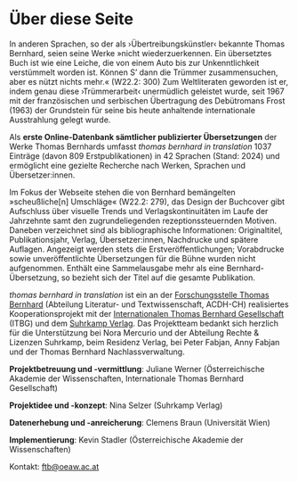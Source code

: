 # Über diese Seite

In anderen Sprachen, so der als ›Übertreibungskünstler‹ bekannte Thomas Bernhard, seien seine Werke »nicht wiederzuerkennen. Ein übersetztes Buch ist wie eine Leiche, die von einem Auto bis zur Unkenntlichkeit verstümmelt worden ist. Können S’ dann die Trümmer zusammensuchen, aber es nützt nichts mehr.« (W22.2: 300) Zum Weltliteraten geworden ist er, indem genau diese ›Trümmerarbeit‹ unermüdlich geleistet wurde, seit 1967 mit der französischen und serbischen Übertragung des Debütromans Frost (1963) der Grundstein für seine bis heute anhaltende internationale Ausstrahlung gelegt wurde.

Als **erste Online-Datenbank sämtlicher publizierter Übersetzungen** der Werke Thomas Bernhards umfasst *thomas bernhard in translation* 1037 Einträge (davon 809 Erstpublikationen) in 42 Sprachen (Stand: 2024) und ermöglicht eine gezielte Recherche nach Werken, Sprachen und Übersetzer:innen.

Im Fokus der Webseite stehen die von Bernhard bemängelten »scheußliche[n] Umschläge« (W22.2: 279), das Design der Buchcover gibt Aufschluss über visuelle Trends und Verlagskontinuitäten im Laufe der Jahrzehnte samt den zugrundeliegenden rezeptionssteuernden Motiven. Daneben verzeichnet sind als bibliographische Informationen: Originaltitel, Publikationsjahr, Verlag, Übersetzer:innen, Nachdrucke und spätere Auflagen. Angezeigt werden stets die Erstveröffentlichungen; Vorabdrucke sowie unveröffentlichte Übersetzungen für die Bühne wurden nicht aufgenommen. Enthält eine Sammelausgabe mehr als eine Bernhard-Übersetzung, so bezieht sich der Titel auf die gesamte Publikation.

*thomas bernhard in translation* ist ein an der [Forschungsstelle Thomas Bernhard](https://www.oeaw.ac.at/acdh/research/literary-textual-studies/research/authors-editions/ftb-thomas-bernhard-research-centre) (Abteilung Literatur- und Textwissenschaft, ACDH-CH) realisiertes Kooperationsprojekt mit der [Internationalen Thomas Bernhard Gesellschaft](https://thomasbernhard.at/internationale-thomas-bernhard-gesellschaft/) (ITBG) und dem [Suhrkamp Verlag](https://www.suhrkamp.de/). Das Projektteam bedankt sich herzlich für die Unterstützung bei Nora Mercurio und der Abteilung Rechte & Lizenzen Suhrkamp, beim Residenz Verlag, bei Peter Fabjan, Anny Fabjan und der Thomas Bernhard Nachlassverwaltung.

**Projektbetreuung und -vermittlung**: Juliane Werner (Österreichische Akademie der Wissenschaften, Internationale Thomas Bernhard Gesellschaft)

**Projektidee und -konzept**: Nina Selzer (Suhrkamp Verlag)

**Datenerhebung und -anreicherung**: Clemens Braun (Universität Wien)

**Implementierung**: Kevin Stadler (Österreichische Akademie der Wissenschaften)

Kontakt: [ftb@oeaw.ac.at](mailto:ftb@oeaw.ac.at)
